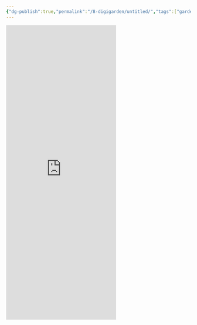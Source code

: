 ```yaml
---
{"dg-publish":true,"permalink":"/8-digigarden/untitled/","tags":["gardenEntry"],"noteIcon":"2"}
---
```


<iframe height="800" src="https://fmhy.net/storage#android-note-apps" frameborder="0" allowfullscreen></iframe>
